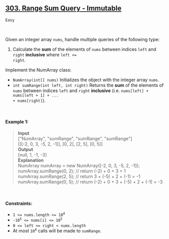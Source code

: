 ## [303. Range Sum Query - Immutable](https://leetcode.com/problems/range-sum-query-immutable/)

<code>Easy</code>

<br>

Given an integer array <code>nums</code>, handle multiple queries of the following type:

1. Calculate the __sum__ of the elements of <code>nums</code> between indices <code>left</code> and <code>right</code> __inclusive__ where <code>left <= right</code>.

Implement the NumArray class:

- <code>NumArray(int[] nums)</code> Initializes the object with the integer array <code>nums</code>.
- <code>int sumRange(int left, int right)</code> Returns the __sum__ of the elements of <code>nums</code> between indices <code>left</code> and <code>right</code> __inclusive__ (i.e. <code>nums[left] + nums[left + 1] + ... + nums[right]</code>).

<br>

#### Example 1:

> __Input__  
> ["NumArray", "sumRange", "sumRange", "sumRange"]  
> [[[-2, 0, 3, -5, 2, -1]], [0, 2], [2, 5], [0, 5]]  
> __Output__  
> [null, 1, -1, -3]  
> __Explanation__  
> NumArray numArray = new NumArray([-2, 0, 3, -5, 2, -1]);  
> numArray.sumRange(0, 2); // return (-2) + 0 + 3 = 1  
> numArray.sumRange(2, 5); // return 3 + (-5) + 2 + (-1) = -1  
> numArray.sumRange(0, 5); // return (-2) + 0 + 3 + (-5) + 2 + (-1) = -3  

<br>

#### Constraints:

- <code>1 <= nums.length <= 10<sup>4</sup></code>
- <code>-10<sup>5</sup> <= nums[i] <= 10<sup>5</sup></code>
- <code>0 <= left <= right < nums.length</code>
- At most <code>10<sup>4</sup></code> calls will be made to <code>sumRange</code>.
